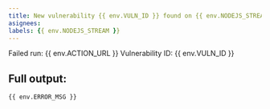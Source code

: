 ```yaml
---
title: New vulnerability {{ env.VULN_ID }} found on {{ env.NODEJS_STREAM }}
asignees:
labels: {{ env.NODEJS_STREAM }}
---
```

Failed run: {{ env.ACTION_URL }}
Vulnerability ID: {{ env.VULN_ID }}

Full output:
--------------------
```
{{ env.ERROR_MSG }}
```

